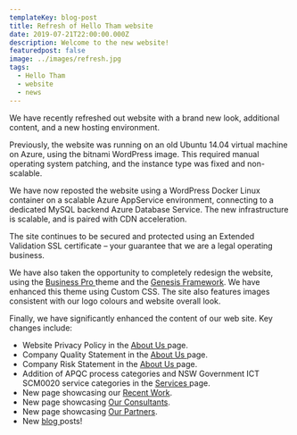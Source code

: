 ```yaml
---
templateKey: blog-post
title: Refresh of Hello Tham website
date: 2019-07-21T22:00:00.000Z
description: Welcome to the new website!
featuredpost: false
image: ../images/refresh.jpg
tags:
  - Hello Tham
  - website
  - news
---
```

We have recently refreshed out website with a brand new look, additional content, and a new hosting environment.

Previously, the website was running on an old Ubuntu 14.04 virtual machine on Azure, using the bitnami WordPress image. This required manual operating system patching, and the instance type was fixed and non-scalable.

We have now reposted the website using a WordPress Docker Linux container on a scalable Azure AppService environment, connecting to a dedicated MySQL backend Azure Database Service. The new infrastructure is scalable, and is paired with CDN acceleration.

The site continues to be secured and protected using an Extended Validation SSL certificate – your guarantee that we are a legal operating business.

We have also taken the opportunity to completely redesign the website, using the [Business Pro ](https://seothemes.com/themes/business-pro/)theme and the [Genesis Framework](https://www.studiopress.com/). We have enhanced this theme using Custom CSS. The site also features images consistent with our logo colours and website overall look.

Finally, we have significantly enhanced the content of our web site. Key changes include:

* Website Privacy Policy in the [About Us ](http://localhost/about-us/)page.
* Company Quality Statement in the [About Us ](http://localhost/about-us/)page.
* Company Risk Statement in the [About Us ](http://localhost/about-us/)page.
* Addition of APQC process categories and NSW Government ICT SCM0020 service categories in the [Services ](http://localhost/services/)page.
* New page showcasing our [Recent Work](http://localhost/recent-work/).
* New page showcasing [Our Consultants](http://localhost/our-consultants/).
* New page showcasing [Our Partners](http://localhost/our-partners/).
* New [blog ](http://localhost/blog/)posts!